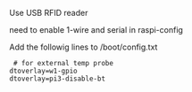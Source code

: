 
Use USB RFID reader

need to enable 1-wire and serial in raspi-config

Add the followig lines to /boot/config.txt

```
 # for external temp probe
dtoverlay=w1-gpio
dtoverlay=pi3-disable-bt

```

